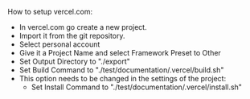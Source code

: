 How to setup vercel.com:

* In vercel.com go create a new project.
* Import it from the git repository.
* Select personal account
* Give it a Project Name and select Framework Preset to Other
* Set Output Directory to "./export"
* Set Build Command to "./test/documentation/.vercel/build.sh"
* This option needs to be changed in the settings of the project:
  * Set Install Command to "./test/documentation/.vercel/install.sh"
